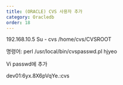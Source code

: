 ```yaml
---
title: (ORACLE) CVS 사용자 추가
category: Oracledb
order: 18
---
```


192.168.10.5
Su - cvs
/home/cvs/CVSROOT

명령어:
perl /usr/local/bin/cvspasswd.pl hjyeo

Vi passwd에 추가

dev01:6yx.8X6pVqYe.:cvs

